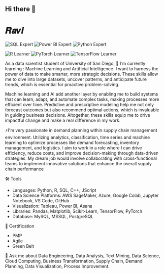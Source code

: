 ## Hi there 👋

# 𝑹𝒂𝒗𝒊
![SQL Expert](https://img.shields.io/badge/SQL-Expert-orange?style=flat&labelColor=grey) 
![Power BI Expert](https://img.shields.io/badge/PowerBI-Expert-brightgreen?style=flat&labelColor=grey) 
![Python Expert](https://img.shields.io/badge/Python-Expert-blue?style=flat&labelColor=grey) 

![R Learner](https://img.shields.io/badge/R-Learner-lightgrey?style=flat&labelColor=grey)
![PyTorch Learner](https://img.shields.io/badge/PyTorch-Learner-red?style=flat&labelColor=grey)
![TensorFlow Learner](https://img.shields.io/badge/TensorFlow-Learner-orange?style=flat&labelColor=grey)

As a data scientist student of University of San Diego, 🌱 I’m currently learning : Machine Learning and Artificial Intelligence. I want to harness the power of data to make smarter, more strategic decisions. These skills allow me to dive into large datasets, uncover patterns, and anticipate future trends, which is essential for proactive problem-solving.

Machine learning and AI add another layer by enabling me to build systems that can learn, adapt, and automate complex tasks, making processes more efficient over time. Predictive and prescriptive modeling help me not only forecast outcomes but also recommend optimal actions, which is invaluable in guiding business decisions. Altogether, these skills equip me to drive impactful change and make a real difference in my work.

⚡I'm very passionate in demand planning within supply chain management environment. Utilizing analytics, classification, time series and machine learning to optimize processes like demand forecasting, inventory management, and logistics. I aim to work in a role where I can drive efficiency, reduce costs, and improve decision-making through data-driven strategies. My dream job would involve collaborating with cross-functional teams to implement innovative solutions that enhance the overall supply chain performance

🛠️ Tools
- Languages: Python, R, SQL, C++, JScript
- Data Science Platforms: AWS SageMaker, Azure, Google Colab, Jupyter Notebook, VS Code, GitHub
- Visualization: Tableau, Power BI, Asana 
- Libraries: Pandas, Matplotlib, Scikit-Learn, TensorFlow, PyTorch
- Database: MySQL, MSSQL, PostgreSQL

💼 Certification
- PMP
- Agile
- Green Belt

💬 Ask me about 
Data Engineering, Data Analysis, Text Mining, Data Science, Cloud Computing, Business Transformation, Supply Chain, Demand Planning, Data Visualization, Process Improvement.

<!--
**Pii-USD/Pii-USD** is a ✨ _special_ ✨ repository because its `README.md` (this file) appears on your GitHub profile.
Here are some ideas to get you started:

- 🔭 I’m currently working on ...
- 👯 I’m looking to collaborate on ...
- 🤔 I’m looking for help with ...
- ⚡ Fun fact: ...
- 📫 How to reach me: 
-->
